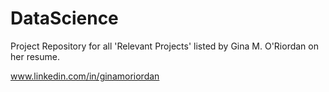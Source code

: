 # DataScience

Project Repository for all 'Relevant Projects' listed by Gina M. O'Riordan on her resume. 

www.linkedin.com/in/ginamoriordan
